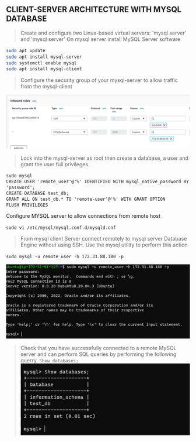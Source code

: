 ## **CLIENT-SERVER ARCHITECTURE WITH MYSQL DATABASE**

> Create and configure two Linux-based virtual servers: 'mysql server' and 'mysql server'
> On mysql server install MySQL Server software
```Bash
sudo apt update
sudo apt install mysql-server
sudo systemctl enable mysql
sudo apt install mysql-client
```
> Configure the security group of your mysql-server to allow traffic from the mysql-client

![firewall-rule](./images/firewall-rule.PNG)

> Lock into the mysql-server as root then create a database, a user and grant the user full privileges.
```mysql
sudo mysql
CREATE USER 'remote_user'@'%' IDENTIFIED WITH mysql_native_password BY 'password';
CREATE DATABASE test_db;
GRANT ALL ON test_db.* TO 'remote-user'@'%' WITH GRANT OPTION
FLUSH PRIVILEGES 
```
Configure MYSQL server to allow connections from remote host

`sudo vi /etc/mysql/mysql.conf.d/mysqld.cnf`

> From mysql client Server connect remotely to mysql server Database Engine without using SSH. Use the mysql utility to perform this action

`sudo mysql -u remote_user -h 172.31.88.180 -p`

![db_connect](./images/db_connect.PNG)

> Check that you have successfully connected to a remote MySQL server and can perform SQL queries by performing the following querry.
`Show databases;`
![db_result](./images/db_result.PNG)


